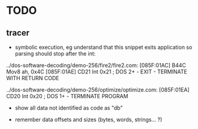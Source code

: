 # TODO

## tracer

- symbolic execution, eg understand that this snippet exits application so parsing should stop after the int:

 ../dos-software-decoding/demo-256/fire2/fire2.com:
    [085F:01AC] B44C             Mov8     ah, 0x4C
    [085F:01AE] CD21             Int      0x21          ; DOS 2+ - EXIT - TERMINATE WITH RETURN CODE

../dos-software-decoding/demo-256/optimize/optimize.com:
    [085F:01EA] CD20             Int      0x20          ; DOS 1+ - TERMINATE PROGRAM

- show all data not identified as code as "db"

- remember data offsets and sizes (bytes, words, strings... ?)
